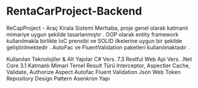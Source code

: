 # RentaCarProject-Backend
ReCapProject - Araç Kirala Sistemi
Merhaba, proje genel olarak katmanlı mimariye uygun şekilde tasarlanmıştır . OOP olarak entity framework kullanılmakla birlikte IoC prensibi ve SOLID ilkelerine uygun bir şekilde geliştirilmektedir . AutoFac ve FluentValidation paketleri kullanılmaktadır .

Kullanılan Teknolojiler & Alt Yapılar
C# Vers. 7.3
Restful Web Api Vers. .Net Core 3.1
Katmanlı Mimari
Temel Result Türü
Interceptor, Aspectler
Cache, Validate, Authorize Aspect
Autofac
Fluent Validation
Json Web Token
Repository Design Pattern
Asenkron Yapı
